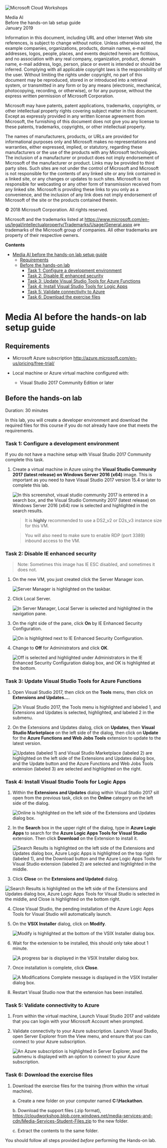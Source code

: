 ![](https://github.com/Microsoft/MCW-Template-Cloud-Workshop/raw/master/Media/ms-cloud-workshop.png "Microsoft Cloud Workshops")

<div class="MCWHeader1">
Media AI 
</div>

<div class="MCWHeader2">
Before the hands-on lab setup guide
</div>

<div class="MCWHeader3">
January 2019
</div>

Information in this document, including URL and other Internet Web site references, is subject to change without notice. Unless otherwise noted, the example companies, organizations, products, domain names, e-mail addresses, logos, people, places, and events depicted herein are fictitious, and no association with any real company, organization, product, domain name, e-mail address, logo, person, place or event is intended or should be inferred. Complying with all applicable copyright laws is the responsibility of the user. Without limiting the rights under copyright, no part of this document may be reproduced, stored in or introduced into a retrieval system, or transmitted in any form or by any means (electronic, mechanical, photocopying, recording, or otherwise), or for any purpose, without the express written permission of Microsoft Corporation.

Microsoft may have patents, patent applications, trademarks, copyrights, or other intellectual property rights covering subject matter in this document. Except as expressly provided in any written license agreement from Microsoft, the furnishing of this document does not give you any license to these patents, trademarks, copyrights, or other intellectual property.

The names of manufacturers, products, or URLs are provided for informational purposes only and Microsoft makes no representations and warranties, either expressed, implied, or statutory, regarding these manufacturers or the use of the products with any Microsoft technologies. The inclusion of a manufacturer or product does not imply endorsement of Microsoft of the manufacturer or product. Links may be provided to third party sites. Such sites are not under the control of Microsoft and Microsoft is not responsible for the contents of any linked site or any link contained in a linked site, or any changes or updates to such sites. Microsoft is not responsible for webcasting or any other form of transmission received from any linked site. Microsoft is providing these links to you only as a convenience, and the inclusion of any link does not imply endorsement of Microsoft of the site or the products contained therein.

© 2018 Microsoft Corporation. All rights reserved.

Microsoft and the trademarks listed at <https://www.microsoft.com/en-us/legal/intellectualproperty/Trademarks/Usage/General.aspx> are trademarks of the Microsoft group of companies. All other trademarks are property of their respective owners.

**Contents**

<!-- TOC -->

- [Media AI before the hands-on lab setup guide](#media-ai-before-the-hands-on-lab-setup-guide)
  - [Requirements](#requirements)
  - [Before the hands-on lab](#before-the-hands-on-lab)
    - [Task 1: Configure a development environment](#task-1-configure-a-development-environment)
    - [Task 2: Disable IE enhanced security](#task-2-disable-ie-enhanced-security)
    - [Task 3: Update Visual Studio Tools for Azure Functions](#task-3-update-visual-studio-tools-for-azure-functions)
    - [Task 4: Install Visual Studio Tools for Logic Apps](#task-4-install-visual-studio-tools-for-logic-apps)
    - [Task 5: Validate connectivity to Azure](#task-5-validate-connectivity-to-azure)
    - [Task 6: Download the exercise files](#task-6-download-the-exercise-files)

<!-- /TOC -->

# Media AI before the hands-on lab setup guide 

## Requirements

-   Microsoft Azure subscription <http://azure.microsoft.com/en-us/pricing/free-trial/>

-   Local machine or Azure virtual machine configured with:

    -   Visual Studio 2017 Community Edition or later


## Before the hands-on lab

Duration: 30 minutes

In this lab, you will create a developer environment and download the required files for this course if you do not already have one that meets the requirements.

### Task 1: Configure a development environment

If you do not have a machine setup with Visual Studio 2017 Community complete this task.

1.  Create a virtual machine in Azure using the **Visual Studio Community 2017 (latest release) on Windows Server 2016 (x64)** image. This is important as you need to have Visual Studio 2017 version 15.4 or later to complete this lab.

    ![In this screenshot, visual studio community 2017 is entered in a search box, and the Visual Studio Community 2017 (latest release) on Windows Server 2016 (x64) row is selected and highlighted in the search results.](images/Setup/image3.png "Use the image above to create a virtual machine in Azure")

    > It is **highly** recommended to use a DS2_v2 or D2s_v3 instance size for this VM.

    > You will also need to make sure to enable RDP (port 3389) inbound access to the VM.

### Task 2: Disable IE enhanced security

> Note: Sometimes this image has IE ESC disabled, and sometimes it does not.

1.  On the new VM, you just created click the Server Manager icon.

    ![Server Manager is highlighted on the taskbar.](images/Setup/image4.png "Select Server Manager")

2.  Click Local Server.

    ![In Server Manager, Local Server is selected and highlighted in the navigation pane.](images/Setup/image5.png "Select Local Server")

3.  On the right side of the pane, click **On** by IE Enhanced Security Configuration.

    ![On is highlighted next to IE Enhanced Security Configuration.](images/Setup/image6.png "Turn IE Enhanced Security Configuration on")

4.  Change to **Off** for Administrators and click **OK**.

    ![Off is selected and highlighted under Administrators in the IE Enhanced Security Configuration dialog box, and OK is highlighted at the bottom.](images/Setup/image7.png "Turn Administrators off")

### Task 3: Update Visual Studio Tools for Azure Functions

1.  Open Visual Studio 2017, then click on the **Tools** menu, then click on **Extensions and Updates...**.

    ![In Visual Studio 2017, the Tools menu is highlighted and labeled 1, and Extensions and Updates is selected, highlighted, and labeled 2 in the submenu.](images/Setup/image8.png "Select Extensions and Updates")

1.  On the Extensions and Updates dialog, click on **Updates**, then **Visual Studio Marketplace** on the left side of the dialog, then click on **Update** for the **Azure Functions and Web Jobs Tools** extension to update to the latest version.

    ![Updates (labeled 1) and Visual Studio Marketplace (labeled 2) are highlighted on the left side of the Extensions and Updates dialog box, and the Update button and the Azure Functions and Web Jobs Tools extension (labeled 3) are selected and highlighted on the right.](images/Setup/image9.png "Update Azure Functions and Web Jobs Tools")

### Task 4: Install Visual Studio Tools for Logic Apps

1.  Within the **Extensions and Updates** dialog within Visual Studio 2017 sill open from the previous task, click on the **Online** category on the left side of the dialog.

    ![Online is highlighted on the left side of the Extensions and Updates dialog box.](images/Setup/image10.png "Select the Online category")

2.  In the **Search** box in the upper right of the dialog, type in **Azure Logic Apps** to search for the **Azure Logic Apps Tools for Visual Studio** extension. Then click **Download** on the Extension to install it.

    ![Search Results is highlighted on the left side of the Extensions and Updates dialog box, Azure Logic Apps is highlighted on the top right (labeled 1), and the Download button and the Azure Logic Apps Tools for Visual Studio extension (labeled 2) are selected and highlighted in the middle.](images/Setup/image11.png "Download Azure Logic Apps Tools for Visual Studio")
    

3.  Click **Close** on the **Extensions and Updated** dialog.

![Search Results is highlighted on the left side of the Extensions and Updates dialog box, Azure Logic Apps Tools for Visual Studio is selected in the middle, and Close is highlighted on the bottom right.](images/Setup/image12.png "Close the Extensions and Updated dialog box")

4.  Close Visual Studio, the pending installation of the Azure Logic Apps Tools for Visual Studio will automatically launch.

5.  On the **VSIX Installer** dialog, click on **Modify**.

    ![Modify is highlighted at the bottom of the VSIX Installer dialog box.](images/Setup/image13.png "Select Modify")

6.  Wait for the extension to be installed, this should only take about 1 minute.

    ![A progress bar is displayed in the VSIX Installer dialog box.](images/Setup/image14.png "Wait for the extension to install")

7.  Once installation is complete, click **Close**.

    ![A Modifications Complete message is displayed in the VSIX Installer dialog box.](images/Setup/image15.png "Close the installer")

8.  Restart Visual Studio now that the extension has been installed.

### Task 5: Validate connectivity to Azure

1.  From within the virtual machine, Launch Visual Studio 2017 and validate that you can login with your Microsoft Account when prompted.

2.  Validate connectivity to your Azure subscription. Launch Visual Studio, open Server Explorer from the View menu, and ensure that you can connect to your Azure subscription.

    ![An Azure subscription is highlighted in Server Explorer, and the submenu is displayed with an option to connect to your Azure subscription.](images/Setup/image16.png "Validate connectivity")

### Task 6: Download the exercise files 

1.  Download the exercise files for the training (from within the virtual machine).

    a.  Create a new folder on your computer named **C:\\Hackathon**.

    b.  Download the support files (.zip format), <https://cloudworkshop.blob.core.windows.net/media-services-and-cdn/Media-Services-Student-Files.zip> to the new folder.

    c.  Extract the contents to the same folder.

You should follow all steps provided *before* performing the Hands-on lab.